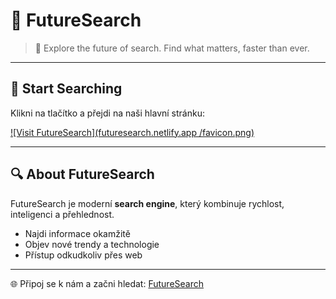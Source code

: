 # 🌌 FutureSearch

> 🔎 Explore the future of search. Find what matters, faster than ever.

---

## 🚀 Start Searching

Klikni na tlačítko a přejdi na naši hlavní stránku:  

[![Visit FutureSearch](futuresearch.netlify.app /favicon.png)](https://futuresearch.netlify.app)

---

## 🔍 About FutureSearch

FutureSearch je moderní **search engine**, který kombinuje rychlost, inteligenci a přehlednost.  
- Najdi informace okamžitě  
- Objev nové trendy a technologie  
- Přístup odkudkoliv přes web

---

🌐 Připoj se k nám a začni hledat: [FutureSearch](https://futuresearch.netlify.app)
